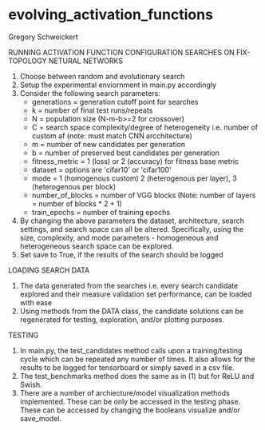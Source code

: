 # evolving_activation_functions
Gregory Schweickert

RUNNING ACTIVATION FUNCTION CONFIGURATION SEARCHES ON FIX-TOPOLOGY NETURAL NETWORKS
1. Choose between random and evolutionary search
2. Setup the experimental enviornment in main.py accordingly
3. Consider the following search parameters:
    - generations = generation cutoff point for searches
    - k = number of final test runs/repeats
    - N = population size (N-m-b>=2 for crossover)
    - C = search space complexity/degree of heterogeneity i.e. number of custom af (note: must match CNN arcchitecture)
    - m = number of new candidates per generation
    - b = number of preserved best candidates per generation
    - fitness_metric = 1 (loss) or 2 (accuracy) for fitness base metric
    - dataset = options are 'cifar10' or 'cifar100'
    - mode = 1 (homogenous custom) 2 (heterogenous per layer), 3 (heterogenous per block)
    - number_of_blocks = number of VGG blocks (Note: number of layers = number of blocks * 2 + 1)
    - train_epochs = number of training epochs
4. By changing the above parameters the dataset, architecture, search settings, and search space can all be altered. Specifically, using the size, complexity, and mode parameters - homogeneous and heterogeneous search space can be explored.
5. Set save to True, if the results of the search should be logged

LOADING SEARCH DATA
1. The data generated from the searches i.e. every search candidate explored and their measure validation set performance, can be loaded with ease
2. Using methods from the DATA class, the candidate solutions can be regenerated for testing, exploration, and/or plotting purposes. 

TESTING 
1. In main.py, the test_candidates method calls upon a training/testing cycle which can be repeated any number of times. It also allows for the results to be logged for tensorboard or simply saved in a csv file. 
2. The test_benchmarks method does the same as in (1) but for ReLU and Swish.
3. There are a number of archiecture/model visualization methods implemented. These can be only be accessed in the testing phase. These can be accessed by changing the booleans visualize and/or save_model.





